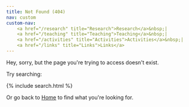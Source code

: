 ```yaml
---
title: Not Found (404) 
nav: custom
custom-nav: 
    <a href="/research" title="Research">Research</a>&nbsp;|
    <a href="/teaching" title="Teaching">Teaching</a>&nbsp;|
    <a href="/activities" title="Activities">Activities</a>&nbsp;|
    <a href="/links" title="Links">Links</a>
---
```


Hey, sorry, but the page you're trying to access doesn't exist.

Try searching:

{% include search.html %}

Or go back to [Home](/) to find what you're looking for.
<!-- - [Blog index](/blog) -->
